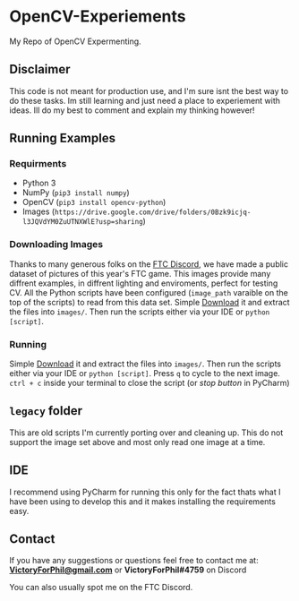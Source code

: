 # OpenCV-Experiements
My Repo of OpenCV Expermenting.

## Disclaimer
This code is not meant for production use, and I'm sure isnt the best way to do these tasks. Im
still learning and just need a place to experiement with ideas. Ill do my best to comment and explain my thinking however!

## Running Examples

### Requirments
 - Python 3
 - NumPy (`pip3 install numpy`)
 - OpenCV (`pip3 install opencv-python`)
 - Images (`https://drive.google.com/drive/folders/0Bzk9icjq-l3JQVdYM0ZuUTNXWlE?usp=sharing`)

### Downloading Images
Thanks to many generous folks on the [FTC Discord](https://discord.gg/8v3cbkj), we have made a public dataset of pictures of this year's FTC game. This images provide
many diffrent examples, in diffrent lighting and enviroments, perfect for testing CV. All the Python scripts have been configured (`image_path` varaible on the top of the scripts) to read from this data set. Simple [Download](https://drive.google.com/drive/folders/0Bzk9icjq-l3JQVdYM0ZuUTNXWlE?usp=sharing) it and extract the files into `images/`. Then run the scripts either via your IDE or `python [script]`. 

### Running
Simple [Download](https://drive.google.com/drive/folders/0Bzk9icjq-l3JQVdYM0ZuUTNXWlE?usp=sharing) it and extract the files into `images/`. Then run the scripts either via your IDE or `python [script]`. Press `q` to cycle to the next image. `ctrl + c` inside your terminal to close the script (or _stop button_ in PyCharm)

## `legacy` folder
This are old scripts I'm currently porting over and cleaning up. This do not support the image set above and most only read one image at a time.

## IDE
I recommend using PyCharm for running this only for the fact thats what
I have been using to develop this and it makes installing the requirements easy.

## Contact
If you have any suggestions or questions feel free to contact me at:    
**VictoryForPhil@gmail.com**
or 
**VictoryForPhil#4759** on Discord

You can also usually spot me on the FTC Discord.

